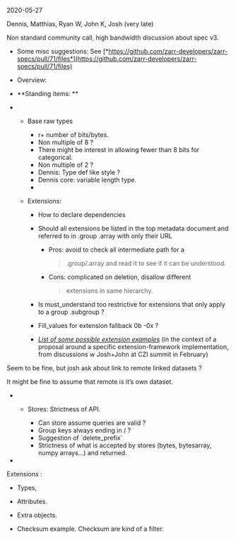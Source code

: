 <span id="anchor-52"></span>2020-05-27

Dennis, Matthias, Ryan W, John K, Josh (very late)

Non standard community call, high bandwidth discussion about spec v3.

-   Some misc suggestions: See
    [*https://github.com/zarr-developers/zarr-specs/pull/71/files*](https://github.com/zarr-developers/zarr-specs/pull/71/files)
-   Overview:

-   **Standing items: **

<!-- -->

-   -   Base raw types

        -    r+ number of bits/bytes.
        -   Non multiple of 8 ?
        -   There might be interest in allowing fewer than 8 bits for
            categorical.
        -   Non multiple of 2 ?
        -   Dennis: Type def like style ?
        -   Dennis core: variable length type.
        -   

    -   Extensions:

        -   How to declare dependencies

        -   Should all extensions be listed in the top metadata document
            and referred to in .group .array with only their URL

            -   Pros: avoid to check all intermediate path for a
                > .group/.array and read it to see if it can be
                > understood.

            -   Cons: complicated on deletion, disallow different
                > extensions in same hierarchy.

        -   Is must_understand too restrictive for extensions that only
            apply to a group .subgroup ?

        -   Fill_values for extension fallback 0b -0x ?

        -   [*List of some possible extension
            examples*](https://github.com/zarr-developers/zarr-specs/issues/49#issuecomment-591821015)
            (in the context of a proposal around a specific
            extension-framework implementation, from discussions w
            Josh+John at CZI summit in February)

Seem to be fine, but josh ask about link to remote linked datasets ?

It might be fine to assume that remote is it’s own dataset.

-   -   Stores: Strictness of API.

        -   Can store assume queries are valid ?
        -   Group keys always ending in / ?
        -   Suggestion of \`delete_prefix\`
        -   Strictness of what is accepted by stores (bytes, bytesarray,
            numpy arrays…) and returned.

-   

Extensions :

-   Types,

-   Attributes.

-   Extra objects.

-   Checksum example. Checksum are kind of a filter.

